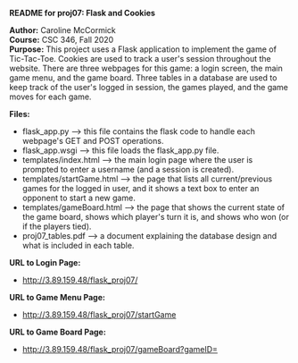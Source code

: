 **README for proj07: Flask and Cookies**

**Author:** Caroline McCormick\
**Course:** CSC 346, Fall 2020\
**Purpose:** This project uses a Flask application to implement the game of Tic-Tac-Toe. Cookies are
             used to track a user's session throughout the website. There are three webpages for this 
             game: a login screen, the main game menu, and the game board. Three tables in a database 
             are used to keep track of the user's logged in session, the games played, and the game 
             moves for each game.
         
**Files:**
   * flask_app.py --> this file contains the flask code to handle each webpage's GET and POST operations.
   * flask_app.wsgi --> this file loads the flask_app.py file.
   * templates/index.html --> the main login page where the user is prompted to enter a username 
   (and a session is created).
   * templates/startGame.html --> the page that lists all current/previous games for the logged in user,
   and it shows a text box to enter an opponent to start a new game.
   * templates/gameBoard.html --> the page that shows the current state of the game board, shows which
   player's turn it is, and shows who won (or if the players tied).
   * proj07_tables.pdf --> a document explaining the database design and what is included in each table.
   
**URL to Login Page:**
   * http://3.89.159.48/flask_proj07/
   
**URL to Game Menu Page:**
   * http://3.89.159.48/flask_proj07/startGame
   
**URL to Game Board Page:**
   * http://3.89.159.48/flask_proj07/gameBoard?gameID=<ID>
